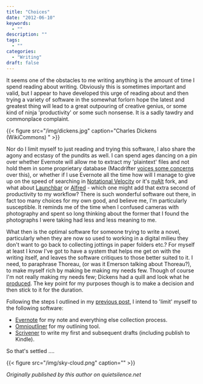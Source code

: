```yaml
---
title: "Choices"
date: "2012-06-10"
keywords:
  - ""
description: ""
tags:
  - ""
categories:
  - "Writing"
draft: false
---
```


It seems one of the obstacles to me writing anything is the amount of time I spend reading about writing. Obviously this is sometimes important and valid, but I appear to have developed this urge of reading about and then trying a variety of software in the somewhat forlorn hope the latest and greatest thing will lead to a great outpouring of creative genius, or some kind of ninja 'productivity' or some such nonsense. It is a sadly tawdry and commonplace complaint.

<!--more-->

{{< figure src="/img/dickens.jpg" caption="Charles Dickens (WikiCommons) " >}}

Nor do I limit myself to just reading and trying this software, I also share the agony and ecstasy of the pundits as well. I can spend ages dancing on a pin over whether Evernote will allow me to extract my 'plaintext' files and not hold them in some proprietary database (Macdrifter [voices some concerns][3] over this), or whether if I use Evernote all the time how will I manage to give up on the speed of searching in [Notational Velocity][4] or it's [nvAlt][5] fork, and what about [Launchbar][6] or [Alfred][7] - which one might add that extra second of productivity to my workflow? There is such wonderful software out there, in fact too many choices for my own good, and believe me, I'm particularly susceptible. It reminds me of the time when I confused cameras with photography and spent so long thinking about the former that I found the photographs I were taking had less and less meaning to me.

What then is the optimal software for someone trying to write a novel, particularly when they are now so used to working in a digital milieu they don't want to go back to collecting jottings in paper folders etc.? For myself at least I know I've got to have a system that helps me get on with the writing itself, and leaves the software critiques to those better suited to it. I need, to paraphrase Thoreau, (or was it Emerson talking about Thoreau?), to make myself rich by making be making my needs few. Though of course I'm not really making my needs few; Dickens had a quill and look what he [produced][8]. The key point for my purposes though is to make a decision and then stick to it for the duration.

Following the steps I outlined in my [previous post][9], I intend to 'limit' myself to the following software:

  * [Evernote][10] for my note and everything else collection process. 
  * [Omnioutliner][11] for my outlining tool.
  * [Scrivener][12] to write my first and subsequent drafts (including publish to Kindle).

So that's settled ....

{{< figure src="/img/sky-cloud.png" caption="" >}}

*Originally published by this author on quietsilence.net*

[3]: http://www.macdrifter.com/2011/05/can-you-get-it-out/
[4]: http://notational.net/
[5]: http://brettterpstra.com/project/nvalt/
[6]: http://www.obdev.at/products/launchbar/index.html
[7]: http://www.alfredapp.com/
[8]: http://en.wikipedia.org/wiki/Charles_Dickens
[9]: /getting-organised
[10]: http://evernote.com/
[11]: http://www.omnigroup.com/products/omnioutliner/
[12]: http://www.literatureandlatte.com/scrivener.php

